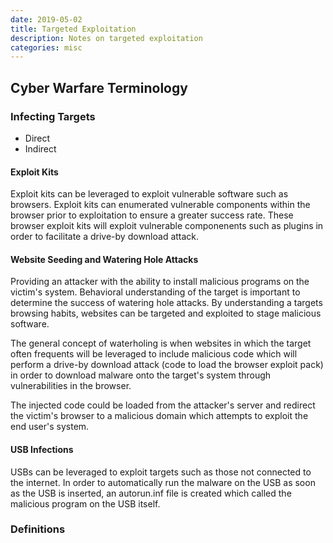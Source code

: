 ```yaml
---
date: 2019-05-02
title: Targeted Exploitation
description: Notes on targeted exploitation
categories: misc
---
```


## Cyber Warfare Terminology

### Infecting Targets

- Direct 
- Indirect

#### Exploit Kits
Exploit kits can be leveraged to exploit vulnerable software such as browsers. Exploit kits can enumerated vulnerable components within the browser prior to exploitation to ensure a greater success rate. These browser exploit kits will exploit vulnerable componenents such as plugins in order to facilitate a drive-by download attack. 

#### Website Seeding and Watering Hole Attacks
Providing an attacker with the ability to install malicious programs on the victim's system. Behavioral understanding of the target is important to determine the success of watering hole attacks. By understanding a targets browsing habits, websites can be targeted and exploited to stage malicious software.

The general concept of waterholing is when websites in which the target often frequents will be leveraged to include malicious code which will perform a drive-by download attack (code to load the browser exploit pack) in order to download malware onto the target's system through vulnerabilities in the browser.

The injected code could be loaded from the attacker's server and redirect the victim's browser to a malicious domain which attempts to exploit the end user's system.

#### USB Infections
USBs can be leveraged to exploit targets such as those not connected to the internet. In order to automatically run the malware on the USB as soon as the USB is inserted, an autorun.inf file is created which called the malicious program on the USB itself.  

### Definitions